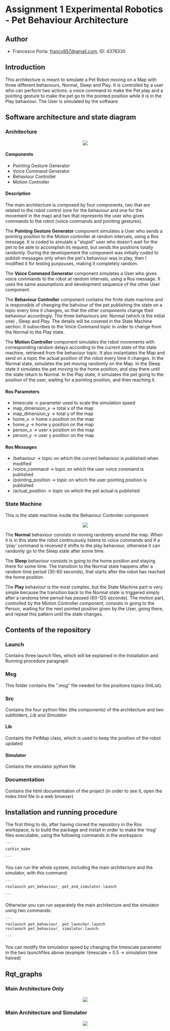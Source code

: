 # Assignment 1 Experimental Robotics - Pet Behaviour Architecture

## Author
* Francesco Porta: francy857@gmail.com, ID: 4376330
  

## Introduction
This architecture is meant to simulate a Pet Robot moving on a Map with three different behaviours, Normal, Sleep and Play. It is controlled by a user who can perform two actions: a voice command to make the Pet play and a pointing gesture to make the pet go to the pointed position while it is in the Play behaviour. The User is simulated by the software

## Software architecture and state diagram
### Architecture

<p align="center"> 
<img src="https://github.com/FraPorta/Itslit/blob/master/pet_behaviour_architecture.png?raw=true">
</p>

#### Components
* Pointing Gesture Generator
* Voice Command Generator
* Behaviour Controller
* Motion Controller

#### Description
The main architecture is composed by four components, two that are related to the robot control (one for the behaviour and one for the movement in the map) and two that represents the user who gives commands to the robot (voice commands and pointing gestures). 

The **Pointing Gesture Generator** component simulates a User who sends a pointing position to the Motion controller at random intervals, using a Ros message. It is coded to simulate a "stupid" user who doesn't wait for the pet to be able to accomplish its request, but sends the positions totally randomly. During the developement the component was initially coded to publish messages only when the pet's behaviour was in play, then I modified it for testing purpouses, making it completely random.

The **Voice Command Generator** component simulates a User who gives voice commands to the robot at random intervals, using a Ros message. It uses the same assumptions and development sequence of the other User component.

The **Behaviour Controller** component contains the finite state machine and is responsible of changing the bahviour of the pet publishing the state on a topic every time it changes, so that the other components change their behaviour accordingly. The three behaviours are: Normal (which is the initial one) , Sleep and Play. The details will be covered in the State Machine section. It subscribes to the Voice Command topic in order to change from the Normal to the Play state.

The **Motion Controller** component simulates the robot movements with corresponding random delays according to the current state of the state machine, retrieved from the behaviour topic. It also instantiates the Map and send on a topic the actual position of the robot every time it changes. 
In the Normal state, simulates the pet moving randomly on the Map. 
In the Sleep state it simulates the pet moving to the home position, and stay there until the state return to Normal.
In the Play state, it simulates the pet going to the position of the user, waiting for a pointing position, and then reaching it. 

#### Ros Parameters
* timescale -> parameter used to scale the simulation speed
* map_dimension_x -> total x of the map
* map_dimension_y -> total y of the map 
* home_x -> home x position on the map
* home_y -> home y position on the map
* person_x -> user x position on the map
* person_y -> user y position on the map

#### Ros Messages
* /behaviour -> topic on which the current behaviour is published when modified
* /voice_command -> topic on which the user voice command is published
* /pointing_position -> topic on which the user pointing position is published
* /actual_position -> topic on which the pet actual is published

### State Machine
This is the state machine inside the Behaviour Controller component
<p align="center"> 
<img src="https://github.com/FraPorta/Itslit/blob/master/state_diagram.png?raw=true">
</p>

The **Normal** behaviour consists in moving randomly around the map. When it is in this state the robot continuously listens to voice commands and if a 'play' command is received it shifts to the play behaviour, otherwise it can randomly go to the Sleep state after some time.

The **Sleep** behaviour consists in going to the home position and staying there for some time. The transition to the Normal state happens after a random time period (30-60 seconds), that starts after the robot has reached the home position.

The **Play** behaviour is the most complex, but the State Machine part is very simple because the transition back to the Normal state is triggered simply after a randoma time period has passed (60-120 seconds). The motion part, controlled by the Motion Controller component, consists in going to the Person, waiting for the next pointed position given by the User, going there, and repeat this pattern until the state changes.


## Contents of the repository
### Launch
Contains three launch files, which will be explained in the Installation and Running procedure paragraph
### Msg
This folder contains the ".msg" file needed for the positions topics (IntList).
### Src
Contains the four python files (the components) of the architecture and two subfolders, *Lib* and *Simulator*
#### Lib
Contains the PetMap class, which is used to keep the position of the robot updated 
#### Simulator
Contains the simulator python file
### Documentation
Contains the html documentation of the project (in order to see it, open the *index.html* file in a web browser)
## Installation and running procedure
The first thing to do, after having cloned the repository in the Ros workspace, is to build the package and install in order to make the ‘msg’ files executable, using the following commands in the workspace:
    
    ```
    catkin_make

    ```
You can run the whole system, including the main architecture and the simulator, with this command:
    
    ```
    roslaunch pet_behaviour_ pet_and_simulator.launch 
    
    ```
Otherwise you can run separately the main architecture and the simulator using two commands:

    ```
    roslaunch pet_behaviour_ pet_launcher.launch 
    roslaunch pet_behaviour_ simulator.launch 
    
    ```
You can modify the simulation speed by changing the timescale parameter in the two launchfiles above (example: timescale = 0.5 -> simulation time halved)

## Rqt_graphs
### Main Architecture Only
<p align="center"> 
<img src="https://github.com/FraPorta/Itslit/blob/master/rosgraph_pet.png?raw=true">
</p>



### Main Architecture and Simulator
<p align="center"> 
<img src="https://github.com/FraPorta/Itslit/blob/master/rosgraph_simulator.png?raw=true">
</p>


